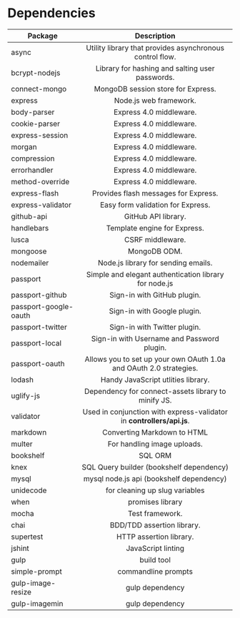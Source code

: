 # Dependencies

| Package                         | Description   |
| ------------------------------- |:-------------:|
| async                           | Utility library that provides asynchronous control flow. |
| bcrypt-nodejs                   | Library for hashing and salting user passwords. |
| connect-mongo                   | MongoDB session store for Express. |
| express                         | Node.js web framework. |
| body-parser                     | Express 4.0 middleware. |
| cookie-parser                   | Express 4.0 middleware. |
| express-session                 | Express 4.0 middleware. |
| morgan                          | Express 4.0 middleware. |
| compression                     | Express 4.0 middleware. |
| errorhandler                    | Express 4.0 middleware. |
| method-override                 | Express 4.0 middleware. |
| express-flash                   | Provides flash messages for Express. |
| express-validator               | Easy form validation for Express. |
| github-api                      | GitHub API library. |
| handlebars                      | Template engine for Express. |
| lusca                           | CSRF middleware.        |
| mongoose                        | MongoDB ODM. |
| nodemailer                      | Node.js library for sending emails. |
| passport                        | Simple and elegant authentication library for node.js |
| passport-github                 | Sign-in with GitHub plugin. |
| passport-google-oauth           | Sign-in with Google plugin. |
| passport-twitter                | Sign-in with Twitter plugin. |
| passport-local                  | Sign-in with Username and Password plugin. |
| passport-oauth                  | Allows you to set up your own OAuth 1.0a and OAuth 2.0 strategies. |
| lodash                          | Handy JavaScript utlities library. |
| uglify-js                       | Dependency for connect-assets library to minify JS. |
| validator                       | Used in conjunction with express-validator in **controllers/api.js**. |
| markdown                        | Converting Markdown to HTML |
| multer                          | For handling image uploads. |
| bookshelf                       | SQL ORM |
| knex                       | SQL Query builder (bookshelf dependency) |
| mysql                           | mysql node.js api (bookshelf dependency) |
| unidecode                       | for cleaning up slug variables |
| when                            | promises library |
| mocha                           | Test framework. |
| chai                            | BDD/TDD assertion library. |
| supertest                       | HTTP assertion library. |
| jshint                          | JavaScript linting |
| gulp                            | build tool |
| simple-prompt                   | commandline prompts |
| gulp-image-resize               | gulp dependency |
| gulp-imagemin                   | gulp dependency |
